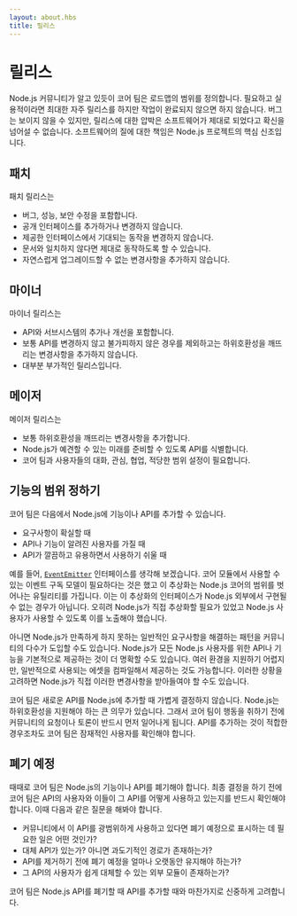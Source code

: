 ```yaml
---
layout: about.hbs
title: 릴리스
---
```

<!--
# Releases

The core team defines the roadmap's scope, as informed by Node.js' community.
Releases happen as often as necessary and practical, but never before work is
complete. Bugs are unavoidable, but pressure to ship a release will never
prevail over ensuring the software is correct. The commitment to quality
software is a core tenet of the Node.js project.
-->
# 릴리스

Node.js 커뮤니티가 알고 있듯이 코어 팀은 로드맵의 범위를 정의합니다. 필요하고 실용적이라면 최대한
자주 릴리스를 하지만 작업이 완료되지 않으면 하지 않습니다. 버그는 보이지 않을 수 있지만, 릴리스에 대한
압박은 소프트웨어가 제대로 되었다고 확신을 넘어설 수 없습니다.
소프트웨어의 질에 대한 책임은 Node.js 프로젝트의 핵심 신조입니다.

<!--
## Patches

Patch releases:

- Include bug, performance, and security fixes.
- Do not add nor change public interfaces.
- Do not alter the expected behavior of a given interface.
- Can correct behavior if it is out-of-sync with the documentation.
- Do not introduce changes which make seamless upgrades impossible .
-->

## 패치

패치 릴리스는

- 버그, 성능, 보안 수정을 포함합니다.
- 공개 인터페이스를 추가하거나 변경하지 않습니다.
- 제공한 인터페이스에서 기대되는 동작을 변경하지 않습니다.
- 문서와 일치하지 않다면 제대로 동작하도록 할 수 있습니다.
- 자연스럽게 업그레이드할 수 없는 변경사항을 추가하지 않습니다.

<!--
## Minors

Minor releases:

- Include additions and/or refinements of APIs and subsystems.
- Do not generally change APIs nor introduce backwards-incompatible breaking
changes, except where unavoidable.
- Are mostly additive releases.
-->

## 마이너

마이너 릴리스는

- API와 서브시스템의 추가나 개선을 포함합니다.
- 보통 API를 변경하지 않고 불가피하지 않은 경우를 제외하고는 하위호환성을 깨뜨리는 변경사항을 추가하지 않습니다.
- 대부분 부가적인 릴리스입니다.

<!--
## Majors

Major releases:

- Usually introduce backwards-incompatible, breaking changes.
- Identify the API Node.js intends to support for the foreseeable future.
- Require conversation, care, collaboration and appropriate scoping by the team
and its users.
-->

## 메이저

메이저 릴리스는

- 보통 하위호환성을 깨뜨리는 변경사항을 추가합니다.
- Node.js가 예견할 수 있는 미래를 준비할 수 있도록 API를 식별합니다.
- 코어 팀과 사용자들의 대화, 관심, 협업, 적당한 범위 설정이 필요합니다.

<!--
## Scoping Features

The team can add features and APIs into Node.js when:

- The need is clear.
- The API or feature has known consumers.
- The API is clean, useful, and easy-to use.

If when implementing core functionality for Node.js, the team or community may
identify another lower-level API which could have utility beyond Node.js. When
identified, Node.js can expose it for consumers.
-->

## 기능의 범위 정하기

코어 팀은 다음에서 Node.js에 기능이나 API를 추가할 수 있습니다.

- 요구사항이 확실할 때
- API나 기능이 알려진 사용자를 가질 때
- API가 깔끔하고 유용하면서 사용하기 쉬울 때

<!--
For example, consider the [`EventEmitter`] interface.  The need to have an event
subscription model for core modules to consume was clear, and that abstraction
had utility beyond the Node.js core.  It was not the case that its interface
couldn't be implemented externally to Node.js; instead, Node.js needed the
abstraction for itself, and also exposed it for use by Node.js consumers.

Alternatively, it may be that many in the community adopt a pattern to handle
common needs which Node.js does not satisfy.  It may be clear that Node.js
should deliver, by default, an API or feature for all Node.js consumers.
Another possibility is a commonly-used compiled asset which is difficult to
deliver across environments.  Given this, Node.js may incorporate those changes
directly.

The core team does not take the decision lightly to add a new API to Node.js.
Node.js has a strong commitment to backwards compatibility. As such, community
input and conversation must occur before the team takes action. Even if an API
is otherwise suitable for addition, the team must identify potential consumers.
-->
예를 들어, [`EventEmitter`] 인터페이스를 생각해 보겠습니다. 코어 모듈에서 사용할 수 있는
이벤트 구독 모델이 필요하다는 것은 했고 이 추상화는 Node.js 코어의 범위를 벗어나는 유틸리티를 가집니다.
이는 이 추상화의 인터페이스가 Node.js 외부에서 구현될 수 없는 경우가 아닙니다. 오히려 Node.js가
직접 추상화할 필요가 있었고 Node.js 사용자가 사용할 수 있도록 이를 노출해야 했습니다.

아니면 Node.js가 만족하게 하지 못하는 일반적인 요구사항을 해결하는 패턴을 커뮤니티의 다수가 도입할
수도 있습니다. Node.js가 모든 Node.js 사용자를 위한 API나 기능을 기본적으로 제공하는 것이
더 명확할 수도 있습니다. 여러 환경을 지원하기 어렵지만, 일반적으로 사용되는 에셋을 컴파일해서 제공하는
것도 가능합니다. 이러한 상황을 고려하면 Node.js가 직접 이러한 변경사항을 받아들여야 할 수도 있습니다.

코어 팀은 새로운 API를 Node.js에 추가할 때 가볍게 결정하지 않습니다. Node.js는 하위호환성을
지원해야 하는 큰 의무가 있습니다. 그래서 코어 팀이 행동을 취하기 전에 커뮤니티의 요청이나 토론이
반드시 먼저 일어나게 됩니다. API를 추가하는 것이 적합한 경우조차도 코어 팀은 잠재적인 사용자를
확인해야 합니다.

<!--
## Deprecation

On occasion, the team must deprecate a feature or API of Node.js. Before coming
to any final conclusion, the team must identify the consumers of the API and how
they use it.  Some questions to ask are:

- If this API is widely used by the community, what is the need for flagging it
as deprecated?
- Do we have a replacement API, or is there a transitionary path?
- How long does the API remain deprecated before removal?
- Does an external module exist which its consumers can easily substitute?

The team takes the same careful consideration when deprecating a Node.js API as
they do when adding another.

[`EventEmitter`]: https://nodejs.org/api/events.html#events_class_eventemitter
-->

## 폐기 예정

때때로 코어 팀은 Node.js의 기능이나 API를 폐기해야 합니다. 최종 결정을 하기 전에 코어 팀은 API의 사용자와 이들이 그 API를 어떻게 사용하고 있는지를 반드시 확인해야 합니다. 이때 다음과 같은 질문을 해봐야 합니다.

- 커뮤니티에서 이 API를 광범위하게 사용하고 있다면 폐기 예정으로 표시하는 데 필요한 일은 어떤 것인가?
- 대체 API가 있는가? 아니면 과도기적인 경로가 존재하는가?
- API를 제거하기 전에 폐기 예정을 얼마나 오랫동안 유지해야 하는가?
- 그 API의 사용자가 쉽게 대체할 수 있는 외부 모듈이 존재하는가?

코어 팀은 Node.js API를 폐기할 때 API를 추가할 때와 마찬가지로 신중하게 고려합니다.

[`EventEmitter`]: https://nodejs.org/api/events.html#events_class_eventemitter
